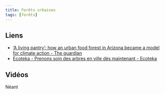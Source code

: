 ```yaml
---
title: Forêts urbaines
tags: [forêts]
---
```



## Liens

* [‘A living pantry’: how an urban food forest in Arizona became a model for climate action - The guardian](https://www.theguardian.com/environment/2023/mar/21/urban-food-forest-dunbar-spring-tucson-arizona-climate-crisis-drought?CMP=share_btn_tw)
* [Ecoteka - Prenons soin des arbres en ville dès maintenant - Ecoteka](https://ecoteka.org/)


## Vidéos

Néant

